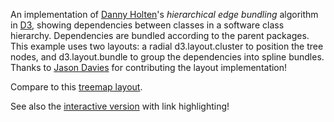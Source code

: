 An implementation of [Danny Holten](http://www.win.tue.nl/~dholten/)'s *hierarchical edge bundling* algorithm in [D3](https://d3js.org/), showing dependencies between classes in a software class hierarchy. Dependencies are bundled according to the parent packages. This example uses two layouts: a radial d3.layout.cluster to position the tree nodes, and d3.layout.bundle to group the dependencies into spline bundles. Thanks to [Jason Davies](http://www.jasondavies.com/) for contributing the layout implementation!

Compare to this [treemap layout](/mbostock/4341134).

See also the [interactive version](/mbostock/7607999) with link highlighting!

